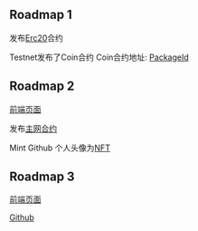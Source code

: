 
## Roadmap 1


发布[Erc20](https://suiexplorer.com/txblock/HjeoqhV62CsMjgskuDeJKGThVCn6FPhnpxU4uSzAheus?network=testnet)合约 

Testnet发布了Coin合约
Coin合约地址: [PackageId](0x39dec189b238428a4944a4e9fd6dfe41f9335dc9eae3b2dcf095b8cb1b4ad20b)

## Roadmap 2

[前端页面](https://tbe-sigma.vercel.app/#/)

发布[主网合约](https://suiexplorer.com/object/0xba01fb8304960724634e3d60a07dcb1dcb9062bcca421ec45be4cfebc81c6a19?module=game&network=mainnet)

Mint Github 个人头像为[NFT](https://suiexplorer.com/object/0xb8bb580858e0fd25b0db4a9ad03fe8da93dc4771a7029f9281e80b49d7ac0002?network=mainnet)

## Roadmap 3

[前端页面](https://tbe-sigma.vercel.app/#/)

[Github](https://github.com/Soonogo/tbe)
